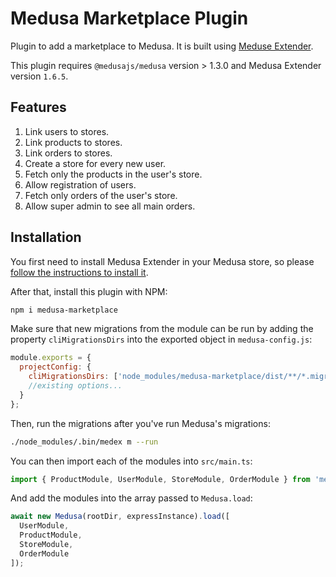 # Medusa Marketplace Plugin

Plugin to add a marketplace to Medusa. It is built using [Meduse Extender](https://github.com/adrien2p/medusa-extender).

This plugin requires `@medusajs/medusa` version > 1.3.0 and Medusa Extender version `1.6.5`.

## Features

1. Link users to stores.
2. Link products to stores.
3. Link orders to stores.
4. Create a store for every new user.
5. Fetch only the products in the user's store.
6. Allow registration of users.
7. Fetch only orders of the user's store.
8. Allow super admin to see all main orders.

## Installation

You first need to install Medusa Extender in your Medusa store, so please [follow the instructions to install it](https://github.com/adrien2p/medusa-extender#integration-in-an-existing-medusa-project).

After that, install this plugin with NPM:

```bash
npm i medusa-marketplace
```

Make sure that new migrations from the module can be run by adding the property `cliMigrationsDirs` into the exported object in `medusa-config.js`:

```js
module.exports = {
  projectConfig: {
    cliMigrationsDirs: ['node_modules/medusa-marketplace/dist/**/*.migration.js'],
    //existing options...
  }
};
```

Then, run the migrations after you've run Medusa's migrations:

```bash
./node_modules/.bin/medex m --run
```

You can then import each of the modules into `src/main.ts`:

```typescript
import { ProductModule, UserModule, StoreModule, OrderModule } from 'medusa-marketplace';
```

And add the modules into the array passed to `Medusa.load`:

```typescript
await new Medusa(rootDir, expressInstance).load([
  UserModule,
  ProductModule,
  StoreModule,
  OrderModule
]);
```
